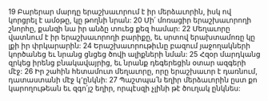 19 Բարերար մարդը երաշխաւորում է իր մերձաւորին, իսկ ով կորցրել է ամօթը, կը թողնի նրան:
20 Մի՛ մոռացիր երաշխաւորողի շնորհը, քանզի նա իր անձը տուեց քեզ համար:
22 Մեղաւորը վատնում է իր երաշխաւորողի բարիքը, եւ սրտով երախտամոռը կը լքի իր փրկարարին:
24 Երաշխաւորութիւնը բազում յաջողակների կործանեց եւ նրանց ցնցեց ծովի ալիքների նման:
25 Հզօր մարդկանց զրկեց իրենց բնակավայրից, եւ նրանք դեգերեցին օտար ազգերի մէջ:
26 Իր շահին հետամուտ մեղաւորը, որը երաշխաւոր է դառնում, դատաստանի մէջ կ՚ընկնի:
27 Պաշտպա՛ն եղիր մերձաւորին ըստ քո կարողութեան եւ զգո՛յշ եղիր, որպէսզի չլինի թէ ծուղակ ընկնես:
